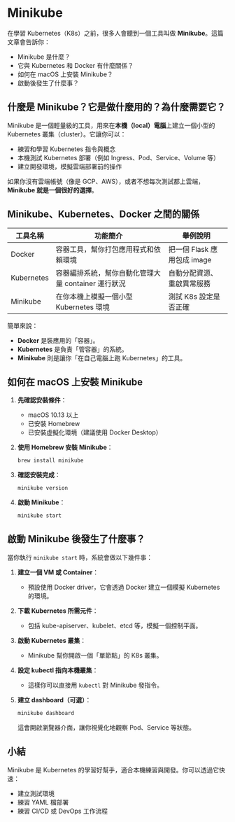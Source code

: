 # Minikube

在學習 Kubernetes（K8s）之前，很多人會聽到一個工具叫做 **Minikube**。這篇文章會告訴你：

- Minikube 是什麼？
- 它與 Kubernetes 和 Docker 有什麼關係？
- 如何在 macOS 上安裝 Minikube？
- 啟動後發生了什麼事？

## 什麼是 Minikube？它是做什麼用的？為什麼需要它？

Minikube 是一個輕量級的工具，用來在**本機（local）電腦**上建立一個小型的 Kubernetes 叢集（cluster）。它讓你可以：

- 練習和學習 Kubernetes 指令與概念
- 本機測試 Kubernetes 部署（例如 Ingress、Pod、Service、Volume 等）
- 建立開發環境，模擬雲端部署前的操作

如果你沒有雲端帳號（像是 GCP、AWS），或者不想每次測試都上雲端，**Minikube 就是一個很好的選擇**。

## Minikube、Kubernetes、Docker 之間的關係

| 工具名稱      | 功能簡介                                               | 舉例說明                     |
|---------------|--------------------------------------------------------|------------------------------|
| Docker        | 容器工具，幫你打包應用程式和依賴環境                   | 把一個 Flask 應用包成 image |
| Kubernetes    | 容器編排系統，幫你自動化管理大量 container 運行狀況     | 自動分配資源、重啟異常服務   |
| Minikube      | 在你本機上模擬一個小型 Kubernetes 環境                | 測試 K8s 設定是否正確        |

簡單來說：

- **Docker** 是裝應用的「容器」。
- **Kubernetes** 是負責「管容器」的系統。
- **Minikube** 則是讓你「在自己電腦上跑 Kubernetes」的工具。

## 如何在 macOS 上安裝 Minikube

1. **先確認安裝條件**：
   - macOS 10.13 以上
   - 已安裝 Homebrew
   - 已安裝虛擬化環境（建議使用 Docker Desktop）

2. **使用 Homebrew 安裝 Minikube**：

    ```bash
    brew install minikube
    ```

3. **確認安裝完成**：

    ```bash
    minikube version
    ```

4. **啟動 Minikube**：

    ```bash
    minikube start
    ```

## 啟動 Minikube 後發生了什麼事？

當你執行 `minikube start` 時，系統會做以下幾件事：

1. **建立一個 VM 或 Container**：
   - 預設使用 Docker driver，它會透過 Docker 建立一個模擬 Kubernetes 的環境。

2. **下載 Kubernetes 所需元件**：
   - 包括 kube-apiserver、kubelet、etcd 等，模擬一個控制平面。

3. **啟動 Kubernetes 叢集**：
   - Minikube 幫你開啟一個「單節點」的 K8s 叢集。

4. **設定 kubectl 指向本機叢集**：
   - 這樣你可以直接用 `kubectl` 對 Minikube 發指令。

5. **建立 dashboard（可選）**：

    ```bash
    minikube dashboard
    ```

    這會開啟瀏覽器介面，讓你視覺化地觀察 Pod、Service 等狀態。

## 小結

Minikube 是 Kubernetes 的學習好幫手，適合本機練習與開發。你可以透過它快速：

- 建立測試環境
- 練習 YAML 檔部署
- 練習 CI/CD 或 DevOps 工作流程